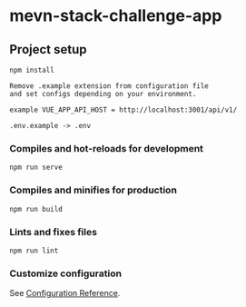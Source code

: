 # mevn-stack-challenge-app

## Project setup
```
npm install

Remove .example extension from configuration file 
and set configs depending on your environment.

example VUE_APP_API_HOST = http://localhost:3001/api/v1/

.env.example -> .env
```
### Compiles and hot-reloads for development
```
npm run serve
```

### Compiles and minifies for production
```
npm run build
```

### Lints and fixes files
```
npm run lint
```

### Customize configuration
See [Configuration Reference](https://cli.vuejs.org/config/).
